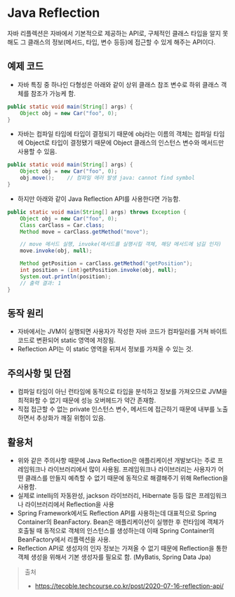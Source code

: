 # Java Reflection

자바 리플렉션은 자바에서 기본적으로 제공하는 API로, 구체적인 클래스 타입을 알지 못해도 그 클래스의 정보(메서드, 타입, 변수 등등)에 접근할 수 있게 해주는 API이다.

## 예제 코드

- 자바 특징 중 하나인 다형성은 아래와 같이 상위 클래스 참조 변수로 하위 클래스 객체를 참조가 가능케 함.

```java
public static void main(String[] args) {
    Object obj = new Car("foo", 0);
}
```

- 자바는 컴파일 타임에 타입이 결정되기 때문에 obj라는 이름의 객체는 컴파일 타임에 Object로 타입이 결정됐기 때문에 Object 클래스의 인스턴스 변수와 메서드만 사용할 수 있음.

```java
public static void main(String[] args) {
    Object obj = new Car("foo", 0);
    obj.move();    // 컴파일 에러 발생 java: cannot find symbol
}
```

- 하지만 아래와 같이 Java Reflection API를 사용한다면 가능함.

```java
public static void main(String[] args) throws Exception {
    Object obj = new Car("foo", 0);
    Class carClass = Car.class;
    Method move = carClass.getMethod("move");

    // move 메서드 실행, invoke(메서드를 실행시킬 객체, 해당 메서드에 넘길 인자)
    move.invoke(obj, null);

    Method getPosition = carClass.getMethod("getPosition");
    int position = (int)getPosition.invoke(obj, null);
    System.out.println(position);
    // 출력 결과: 1
}
```

## 동작 원리

- 자바에서는 JVM이 실행되면 사용자가 작성한 자바 코드가 컴파일러를 거쳐 바이트 코드로 변환되어 static 영역에 저장됨.
- Reflection API는 이 static 영역을 뒤져서 정보를 가져올 수 있는 것.

## 주의사항 및 단점

- 컴파일 타임이 아닌 런타임에 동적으로 타입을 분석하고 정보를 가져오므로 JVM을 최적화할 수 없기 때문에 성능 오버헤드가 약간 존재함.
- 직접 접근할 수 없는 private 인스턴스 변수, 메서드에 접근하기 때문에 내부를 노출하면서 추상화가 깨질 위험이 있음.

## 활용처

- 위와 같은 주의사항 때문에 Java Reflection은 애플리케이션 개발보다는 주로 프레임워크나 라이브러리에서 많이 사용됨. 프레임워크나 라이브러리는 사용자가 어떤 클래스를 만들지 예측할 수 없기 때문에 동적으로 해결해주기 위해 Reflection을 사용함.
- 실제로 intellij의 자동완성, jackson 라이브러리, Hibernate 등등 많은 프레임워크나 라이브러리에서 Reflection을 사용
- Spring Framework에서도 Reflection API를 사용하는데 대표적으로 Spring Container의 BeanFactory. Bean은 애플리케이션이 실행한 후 런타임에 객체가 호출될 때 동적으로 객체의 인스턴스를 생성하는데 이때 Spring Container의 BeanFactory에서 리플렉션을 사용.
- Reflection API로 생성자의 인자 정보는 가져올 수 없기 때문에 Reflection을 통한 객체 생성을 위해서 기본 생성자를 필요로 함. (MyBatis, Spring Data Jpa)

> 출처
>
> - https://tecoble.techcourse.co.kr/post/2020-07-16-reflection-api/
